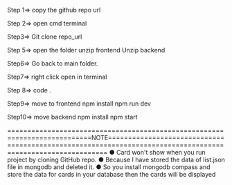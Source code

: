 Step 1=> copy the github repo url

Step 2=> open cmd terminal

Step3=> Git clone repo_url

Step 5=> open the folder unzip frontend Unzip backend

Step6=> Go back to main folder.

Step7=> right click open in terminal

Step 8=> code .

Step9=> move to frontend npm install npm run dev

Step10=> move backend npm install npm start


===========================================================================NOTE============================================================================================================
● Card won't show when you run project by cloning GitHub repo.
● Because I have stored the data of list.json file in mongodb and deleted it.
● So you install mongodb compass and store the data for cards in your database then the cards will be displayed
